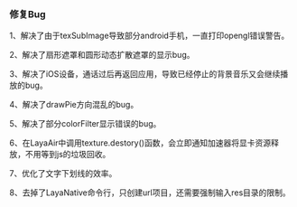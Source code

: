 ### 修复Bug

1、解决了由于texSubImage导致部分android手机，一直打印opengl错误警告。  

2、解决了扇形遮罩和圆形动态扩散遮罩的显示bug。  

3、解决了iOS设备，通话过后再返回应用，导致已经停止的背景音乐又会继续播放的bug。  

4、解决了drawPie方向混乱的bug。  

5、解决了部分colorFilter显示错误的bug。  

6、在LayaAir中调用texture.destory()函数，会立即通知加速器将显卡资源释放，不用等到js的垃圾回收。  

7、优化了文字下划线的效率。  

8、去掉了LayaNative命令行，只创建url项目，还需要强制输入res目录的限制。